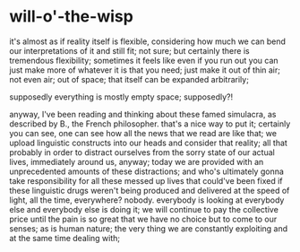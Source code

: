 # will-o'-the-wisp

it's almost as if reality itself is flexible, considering how much we can bend our interpretations of it and still fit; not sure; but certainly there is tremendous flexibility; sometimes it feels like even if you run out you can just make more of whatever it is that you need; just make it out of thin air; not even air; out of space; that itself can be expanded arbitrarily;

supposedly everything is mostly empty space; supposedly?!

anyway, I've been reading and thinking about these famed simulacra, as described by B., the French philosopher. that's a nice way to put it; certainly you can see, one can see how all the news that we read are like that; we upload linguistic constructs into our heads and consider that reality; all that probably in order to distract ourselves from the sorry state of our actual lives, immediately around us, anyway; today we are provided with an unprecedented amounts of these distractions; and who's ultimately gonna take responsibility for all these messed up lives that could've been fixed if these linguistic drugs weren't being produced and delivered at the speed of light, all the time, everywhere? nobody. everybody is looking at everybody else and everybody else is doing it; we will continue to pay the collective price until the pain is so great that we have no choice but to come to our senses; as is human nature; the very thing we are constantly exploiting and at the same time dealing with;

